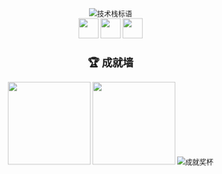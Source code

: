 <div align="center">
    <img src="https://readme-typing-svg.demolab.com?font=Orbitron&weight=800&size=28&pause=1000&color=41B883&center=true&vCenter=true&width=550&lines=PHPer;Vue+Nuxt" alt="技术栈标语">
  <div>  
    <img src="https://img.shields.io/badge/PHP-8A2BE2?style=for-the-badge&logo=php&logoColor=white" height="40">
    <img src="https://img.shields.io/badge/Vue-41B883?style=for-the-badge&logo=vuedotjs&logoColor=white" height="40">
    <img src="https://img.shields.io/badge/Nuxt-00c16a?style=for-the-badge&logo=nuxt&logoColor=white" height="40">
  </div>
    <h2>🏆 成就墙</h2>
    <img src="https://github-readme-stats.vercel.app/api?username=YuiNijika&show_icons=true&theme=radical&locale=cn&hide_title=true&hide=issues&1" style="height: 165px;" />
    <img src="https://github-readme-stats.vercel.app/api/top-langs/?username=YuiNijika&layout=compact&theme=radical&langs_count=8&locale=cn" style="height: 165px;" />
    <img src="https://github-profile-trophy.vercel.app/?username=YuiNijika&theme=onedark&row=1&margin-w=15&column=7&no-bg=true&no-frame=true" alt="成就奖杯" />
</div>
</div>

